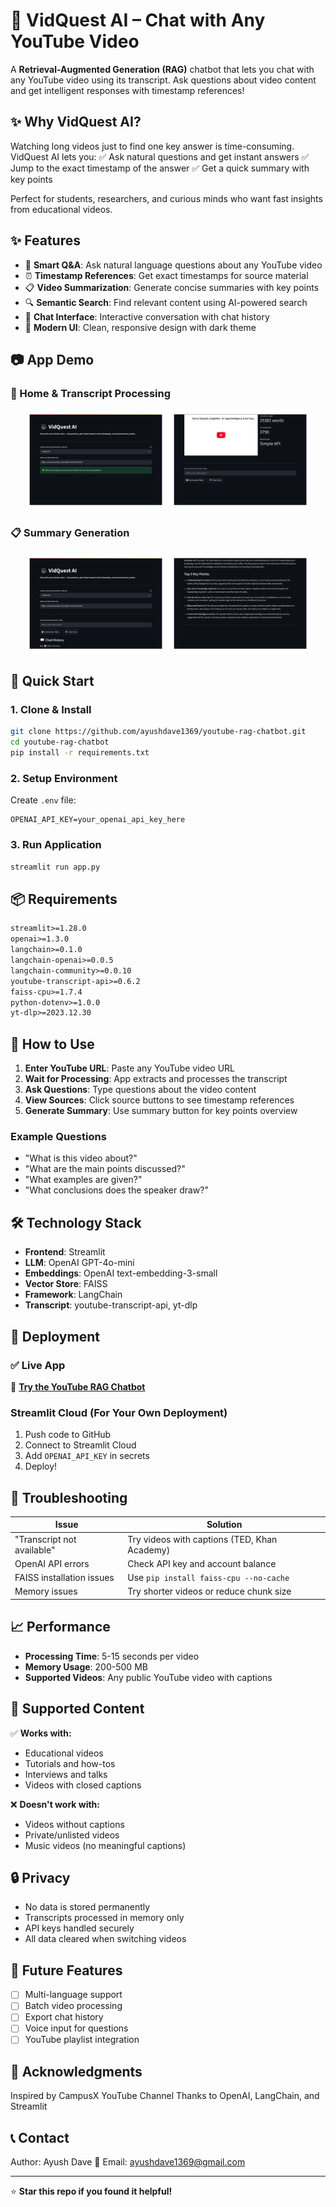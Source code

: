 # 🎥 VidQuest AI – Chat with Any YouTube Video

A **Retrieval-Augmented Generation (RAG)** chatbot that lets you chat with any YouTube video using its transcript. Ask questions about video content and get intelligent responses with timestamp references!


## ✨ Why VidQuest AI?

Watching long videos just to find one key answer is time-consuming. VidQuest AI lets you:
✅ Ask natural questions and get instant answers
✅ Jump to the exact timestamp of the answer
✅ Get a quick summary with key points

Perfect for students, researchers, and curious minds who want fast insights from educational videos.


## ✨ Features

- 🎯 **Smart Q&A**: Ask natural language questions about any YouTube video
- ⏰ **Timestamp References**: Get exact timestamps for source material
- 📋 **Video Summarization**: Generate concise summaries with key points
- 🔍 **Semantic Search**: Find relevant content using AI-powered search
- 💬 **Chat Interface**: Interactive conversation with chat history
- 🎨 **Modern UI**: Clean, responsive design with dark theme

## 📷 App Demo

### 🔗 Home & Transcript Processing
<p align="center">
  <img src="assets/vidquest_demo_page1.jpg" width="45%">
  <img src="assets/vidquest_demo_page2.jpg" width="45%">
</p>

### 📋 Summary Generation
<p align="center">
  <img src="assets/vidquest_summary_page1.jpg" width="45%">
  <img src="assets/vidquest_summary_page2.jpg" width="45%">
</p>

## 🚀 Quick Start

### 1. Clone & Install
```bash
git clone https://github.com/ayushdave1369/youtube-rag-chatbot.git
cd youtube-rag-chatbot
pip install -r requirements.txt
```

### 2. Setup Environment
Create `.env` file:
```env
OPENAI_API_KEY=your_openai_api_key_here
```

### 3. Run Application
```bash
streamlit run app.py
```

## 📦 Requirements

```txt
streamlit>=1.28.0
openai>=1.3.0
langchain>=0.1.0
langchain-openai>=0.0.5
langchain-community>=0.0.10
youtube-transcript-api>=0.6.2
faiss-cpu>=1.7.4
python-dotenv>=1.0.0
yt-dlp>=2023.12.30
```

## 🎯 How to Use

1. **Enter YouTube URL**: Paste any YouTube video URL
2. **Wait for Processing**: App extracts and processes the transcript
3. **Ask Questions**: Type questions about the video content
4. **View Sources**: Click source buttons to see timestamp references
5. **Generate Summary**: Use summary button for key points overview

### Example Questions
- "What is this video about?"
- "What are the main points discussed?"
- "What examples are given?"
- "What conclusions does the speaker draw?"

## 🛠️ Technology Stack

- **Frontend**: Streamlit
- **LLM**: OpenAI GPT-4o-mini
- **Embeddings**: OpenAI text-embedding-3-small
- **Vector Store**: FAISS
- **Framework**: LangChain
- **Transcript**: youtube-transcript-api, yt-dlp

## 🚀 Deployment

### ✅ Live App
🎥 **[Try the YouTube RAG Chatbot](https://youtube-rag-chatbot.streamlit.app/)**

### Streamlit Cloud (For Your Own Deployment)
1. Push code to GitHub
2. Connect to Streamlit Cloud
3. Add `OPENAI_API_KEY` in secrets
4. Deploy!

## 🐛 Troubleshooting

| Issue | Solution |
|-------|----------|
| "Transcript not available" | Try videos with captions (TED, Khan Academy) |
| OpenAI API errors | Check API key and account balance |
| FAISS installation issues | Use `pip install faiss-cpu --no-cache` |
| Memory issues | Try shorter videos or reduce chunk size |

## 📈 Performance

- **Processing Time**: 5-15 seconds per video
- **Memory Usage**: 200-500 MB
- **Supported Videos**: Any public YouTube video with captions

## 🎯 Supported Content

✅ **Works with:**
- Educational videos
- Tutorials and how-tos
- Interviews and talks
- Videos with closed captions

❌ **Doesn't work with:**
- Videos without captions
- Private/unlisted videos
- Music videos (no meaningful captions)

## 🔒 Privacy

- No data is stored permanently
- Transcripts processed in memory only
- API keys handled securely
- All data cleared when switching videos

## 🔮 Future Features

- [ ] Multi-language support
- [ ] Batch video processing
- [ ] Export chat history
- [ ] Voice input for questions
- [ ] YouTube playlist integration

## 🙏 Acknowledgments
Inspired by CampusX YouTube Channel
Thanks to OpenAI, LangChain, and Streamlit

## 📞 Contact
Author: Ayush Dave
📧 Email: ayushdave1369@gmail.com

---

⭐ **Star this repo if you found it helpful!**
